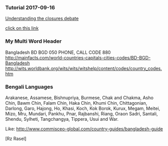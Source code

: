 ### Tutorial 2017-09-16
[Understanding the closures debate](https://www.javaworld.com/article/2077869/scripting-jvm-languages/understanding-the-closures-debate.html)

[click on this link](#my-multi-word-header)
### My Multi Word Header

Bangladesh
BD
BGD
050
PHONE, CALL CODE	 880
http://mainfacts.com/world-countries-capitals-cities-codes/BD-BGD-Bangladesh
http://wits.worldbank.org/wits/wits/witshelp/content/codes/country_codes.htm

### Bengali Languages
Arakanese,
Assamese,
Bishnupriya,
Burmese,
Chak and Chakma,
Asho Chin,
Bawm Chin,
Falam Chin,
Haka Chin,
Khumi Chin,
Chittagonian,
Darlong,
Garo,
Hajong,
Ho,
Khasi,
Koch,
Kok Borok,
Kurux,
Megam,
Meitei,
Mizo,
Mru,
Mundari,
Pankhu,
Pnar,
Rajbanshi,
Riang,
Oraon Sadri,
Santali, Shendu,
Sylheti,
Tangchangya,
Tippera,
Usui and War.

Like: http://www.commisceo-global.com/country-guides/bangladesh-guide

[Rz Rasel]
